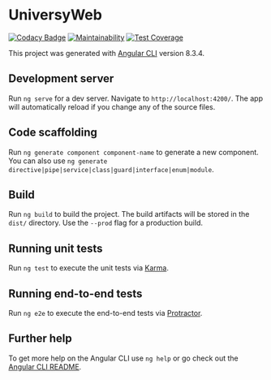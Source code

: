 # UniversyWeb

[![Codacy Badge](https://app.codacy.com/project/badge/Grade/5069026d5dee4b0f82fc7129eb70e77e)](https://www.codacy.com/gh/uvsy-angular-web/angular-universy-web-client?utm_source=github.com&amp;utm_medium=referral&amp;utm_content=uvsy-angular-web/angular-universy-web-client&amp;utm_campaign=Badge_Grade)
[![Maintainability](https://api.codeclimate.com/v1/badges/eb85839356f3f6c9c545/maintainability)](https://codeclimate.com/github/uvsy-angular-web/angular-universy-web-client/maintainability)
[![Test Coverage](https://api.codeclimate.com/v1/badges/eb85839356f3f6c9c545/test_coverage)](https://codeclimate.com/github/uvsy-angular-web/angular-universy-web-client/test_coverage)


This project was generated with [Angular CLI](https://github.com/angular/angular-cli) version 8.3.4.

## Development server

Run `ng serve` for a dev server. Navigate to `http://localhost:4200/`. The app will automatically reload if you change any of the source files.

## Code scaffolding

Run `ng generate component component-name` to generate a new component. You can also use `ng generate directive|pipe|service|class|guard|interface|enum|module`.

## Build

Run `ng build` to build the project. The build artifacts will be stored in the `dist/` directory. Use the `--prod` flag for a production build.

## Running unit tests

Run `ng test` to execute the unit tests via [Karma](https://karma-runner.github.io).

## Running end-to-end tests

Run `ng e2e` to execute the end-to-end tests via [Protractor](http://www.protractortest.org/).

## Further help

To get more help on the Angular CLI use `ng help` or go check out the [Angular CLI README](https://github.com/angular/angular-cli/blob/master/README.md).

